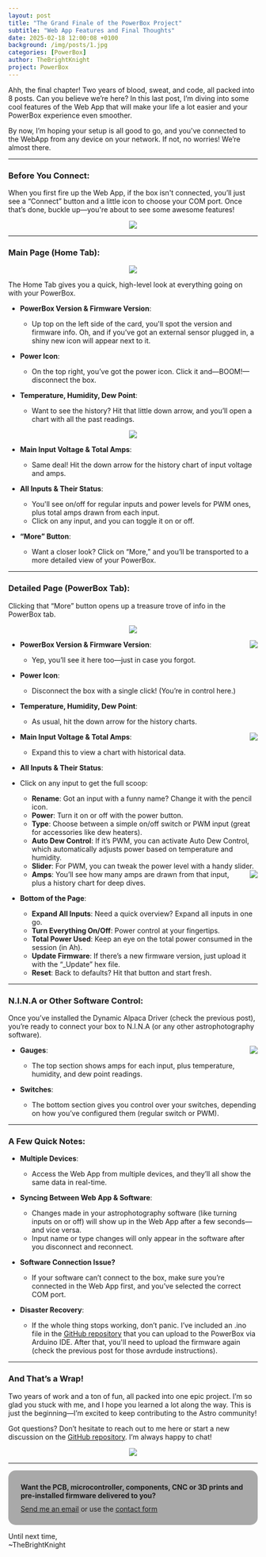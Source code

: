 ```yaml
---
layout: post
title: "The Grand Finale of the PowerBox Project"
subtitle: "Web App Features and Final Thoughts"
date: 2025-02-18 12:00:08 +0100
background: /img/posts/1.jpg
categories: [PowerBox]
author: TheBrightKnight
project: PowerBox
---
```


<link rel="stylesheet"
        href="https://cdnjs.cloudflare.com/ajax/libs/highlight.js/10.0.3/styles/default.min.css">
<script src="https://cdnjs.cloudflare.com/ajax/libs/highlight.js/10.0.3/highlight.min.js"></script>
<script>hljs.initHighlightingOnLoad();</script>

Ahh, the final chapter! Two years of blood, sweat, and code, all packed into 8 posts. Can you believe we’re here? In this last post, I’m diving into some cool features of the Web App that will make your life a lot easier and your PowerBox experience even smoother.

By now, I’m hoping your setup is all good to go, and you've connected to the WebApp from any device on your network. If not, no worries! We’re almost there.

---

### Before You Connect:

When you first fire up the Web App, if the box isn't connected, you’ll just see a “Connect” button and a little icon to choose your COM port. Once that’s done, buckle up—you're about to see some awesome features!

<div style="text-align:center;">
<img src="/img/powerbox_post8/1.png"  style="max-width:80%; height:auto;">
</div>

---

### Main Page (Home Tab):

<div style="text-align:center;">
<img src="/img/powerbox_post8/2.png"  style="max-width:80%; height:auto;">
</div>

The Home Tab gives you a quick, high-level look at everything going on with your PowerBox.

- **PowerBox Version & Firmware Version**:

  - Up top on the left side of the card, you'll spot the version and firmware info. Oh, and if you’ve got an external sensor plugged in, a shiny new icon will appear next to it.

- **Power Icon**:

  - On the top right, you’ve got the power icon. Click it and—BOOM!—disconnect the box.

- **Temperature, Humidity, Dew Point**:

  - Want to see the history? Hit that little down arrow, and you’ll open a chart with all the past readings.

<div style="text-align:center;">
<img src="/img/powerbox_post8/3.png"  style="max-width:80%; height:auto;">
</div>

- **Main Input Voltage & Total Amps**:

  - Same deal! Hit the down arrow for the history chart of input voltage and amps.

- **All Inputs & Their Status**:

  - You'll see on/off for regular inputs and power levels for PWM ones, plus total amps drawn from each input.
  - Click on any input, and you can toggle it on or off.

- **“More” Button**:
  - Want a closer look? Click on “More,” and you’ll be transported to a more detailed view of your PowerBox.

---

### Detailed Page (PowerBox Tab):

Clicking that “More” button opens up a treasure trove of info in the PowerBox tab.

<div style="text-align:center;">
<img src="/img/powerbox_post8/4.png"  style="max-width:80%; height:auto;">
</div>

- **PowerBox Version & Firmware Version**:
  <img src="/img/powerbox_post8/5.png" style="float: right; max-width: 45%; height: auto; margin-left: 35px;">

  - Yep, you’ll see it here too—just in case you forgot.

- **Power Icon**:

  - Disconnect the box with a single click! (You’re in control here.)

- **Temperature, Humidity, Dew Point**:

  - As usual, hit the down arrow for the history charts.

- **Main Input Voltage & Total Amps**:
  <img src="/img/powerbox_post8/6.png" style="float: right; max-width: 45%; height: auto; margin-left: 35px;">

  - Expand this to view a chart with historical data.

- **All Inputs & Their Status**:

- Click on any input to get the full scoop:

  - **Rename**: Got an input with a funny name? Change it with the pencil icon.
  - **Power**: Turn it on or off with the power button.
  - **Type**: Choose between a simple on/off switch or PWM input (great for accessories like dew heaters).
  - **Auto Dew Control**: If it’s PWM, you can activate Auto Dew Control, which automatically adjusts power based on temperature and humidity.
  - **Slider**: For PWM, you can tweak the power level with a handy slider.
    <img src="/img/powerbox_post8/7.png" style="float: right; max-width: 45%; height: auto; margin-left: 35px;">
  - **Amps**: You’ll see how many amps are drawn from that input, plus a history chart for deep dives.

- **Bottom of the Page**:
  - **Expand All Inputs**: Need a quick overview? Expand all inputs in one go.
  - **Turn Everything On/Off**: Power control at your fingertips.
  - **Total Power Used**: Keep an eye on the total power consumed in the session (in Ah).
  - **Update Firmware**: If there’s a new firmware version, just upload it with the “\_Update” hex file.
  - **Reset**: Back to defaults? Hit that button and start fresh.

---

### N.I.N.A or Other Software Control:

Once you’ve installed the Dynamic Alpaca Driver (check the previous post), you’re ready to connect your box to N.I.N.A (or any other astrophotography software).

- **Gauges**:
  <img src="/img/powerbox_post8/8.png" style="float: right; max-width: 55%; height: auto; margin-left: 35px;">

  - The top section shows amps for each input, plus temperature, humidity, and dew point readings.

- **Switches**:
  - The bottom section gives you control over your switches, depending on how you’ve configured them (regular switch or PWM).

---

### A Few Quick Notes:

- **Multiple Devices**:

  - Access the Web App from multiple devices, and they’ll all show the same data in real-time.

- **Syncing Between Web App & Software**:

  - Changes made in your astrophotography software (like turning inputs on or off) will show up in the Web App after a few seconds—and vice versa.
  - Input name or type changes will only appear in the software after you disconnect and reconnect.

- **Software Connection Issue?**

  - If your software can’t connect to the box, make sure you’re connected in the Web App first, and you’ve selected the correct COM port.

- **Disaster Recovery**:
  - If the whole thing stops working, don’t panic. I’ve included an .ino file in the [<u>GitHub repository</u>](https://github.com/TheBrightKnight/PowerBox) that you can upload to the PowerBox via Arduino IDE. After that, you'll need to upload the firmware again (check the previous post for those avrdude instructions).

---

### And That’s a Wrap!

Two years of work and a ton of fun, all packed into one epic project. I’m so glad you stuck with me, and I hope you learned a lot along the way. This is just the beginning—I’m excited to keep contributing to the Astro community!

Got questions? Don’t hesitate to reach out to me here or start a new discussion on the [<u>GitHub repository</u>](https://github.com/TheBrightKnight/PowerBox). I’m always happy to chat!

<div style="text-align:center;">
<img src="/img/powerbox_post8/9.jpeg"  style="max-width:80%; height:auto;">
</div>

---

<div style="background: darkgray;padding: 25px; padding-bottom: 10px; border-radius: 15px;">
<font style="font-weight: bold">Want the PCB, microcontroller, components, CNC or 3D prints and pre-installed firmware delivered to you?</font> 
<p style="margin-top: 10px"><a href="mailto:TheBrightKnight@duck.com"><u>Send me an email</u></a> or use the <a href="/contact"><u>contact form</u></a></p>
</div>

Until next time,  
~TheBrightKnight
